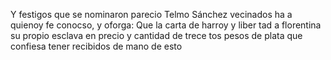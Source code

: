 Y festigos que se nominaron parecio Telmo Sánchez vecinados
ha a quienoy fe conocso, y oforga: Que la carta de harroy y liber
tad a florentina su propio esclava en precio y cantidad de trece
tos pesos de plata que confiesa tener recibidos de mano de esto